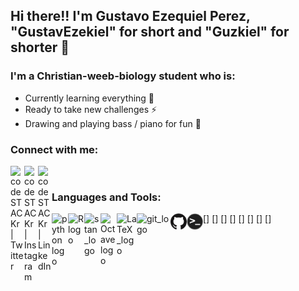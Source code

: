 ## Hi there!! I'm Gustavo Ezequiel Perez, "GustavEzekiel" for short and "Guzkiel" for shorter 👋 


### I'm a Christian-weeb-biology student who is:

- Currently learning everything 🤣 
- Ready to take new challenges ⚡
- Drawing and playing bass / piano for fun 🌱

### Connect with me:

[<img align="left" alt="codeSTACKr | Twitter" width="22px" src="https://cdn.jsdelivr.net/npm/simple-icons@v3/icons/twitter.svg" />][twitter]
[<img align="left" alt="codeSTACKr | Instagram" width="22px" src="https://cdn.jsdelivr.net/npm/simple-icons@v3/icons/instagram.svg" />][instagram]
[<img align="left" alt="codeSTACKr | LinkedIn" width="22px" src="https://cdn.jsdelivr.net/npm/simple-icons@v3/icons/linkedin.svg" />][linkedin]

<br />

### Languages and Tools:


[<img align="left" alt="python logo" width="26px" src="https://user-images.githubusercontent.com/53160017/143365218-1f40c8ed-f3be-407d-8c3d-96f45f1f7c0e.png" />]
[<img align="left" alt="R logo" width="26px" src="https://user-images.githubusercontent.com/53160017/143365946-c71bed17-7a34-4c34-b1f1-2b7a5f7e57d5.png" />]
[<img align="left" alt="stan_logo" width="26px" src="https://user-images.githubusercontent.com/53160017/143366108-c7cd46c7-8609-4993-848b-f27b4acfd31b.png" />]
[<img align="left" alt="Octave logo" width="26px" src="https://user-images.githubusercontent.com/53160017/143366167-784c5e3e-fdcb-42d7-98a0-0669d5f2770d.png" />]
[<img align="left" alt="LaTeX_logo" width="32px" src="https://user-images.githubusercontent.com/53160017/143366231-b7dbf93c-030d-4515-bb11-7b6a3de41f7a.png" />]
[<img align="left" alt="git_logo" width="54px" src="https://user-images.githubusercontent.com/53160017/143370569-748cf774-b063-4eab-9a9b-6f97806edce4.png" />]
[<img align="left" alt="GitHub" width="26px" src="https://raw.githubusercontent.com/github/explore/78df643247d429f6cc873026c0622819ad797942/topics/github/github.png" />]
[<img align="left" alt="Terminal" width="26px" src="https://raw.githubusercontent.com/github/explore/80688e429a7d4ef2fca1e82350fe8e3517d3494d/topics/terminal/terminal.png" />]






[twitter]: https://twitter.com/gustav_ezequiel
[instagram]: https://www.instagram.com/gustav_ezekiel/
[linkedin]: https://www.linkedin.com/in/gustavo-ezequiel-perez-872a1985/

